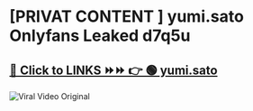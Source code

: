 
 # [PRIVAT CONTENT ] yumi.sato Onlyfans Leaked d7q5u

## <h2><a href="https://clipsfans.com/yumi.sato&ref=git">🔗 Click to LINKS ⏩⏩ 👉 🟢 yumi.sato </a></h2>

<a href="https://clipsfans.com/yumi.sato&ref=git" rel="nofollow" data-target="animated-image.originalLink"><img src="https://i.ibb.co.com/xMMVF88/686577567.gif" alt="Viral Video Original" style="max-width: 100%; display: inline-block;" data-target="animated-image.originalImage"></a>


